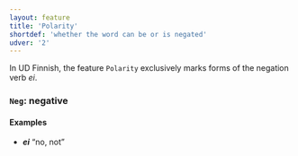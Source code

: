 ```yaml
---
layout: feature
title: 'Polarity'
shortdef: 'whether the word can be or is negated'
udver: '2'
---
```


In UD Finnish, the feature `Polarity` exclusively marks forms of the
negation verb *ei*.

### <a name="Neg">`Neg`</a>: negative

#### Examples

* _<b>ei</b>_ “no, not”

<!-- Interlanguage links updated Čt lis 12 09:43:05 CET 2020 -->
